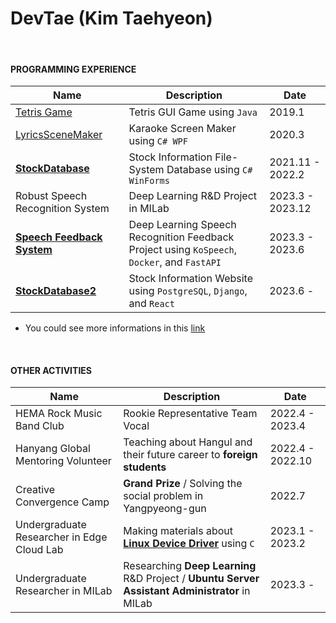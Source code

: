 DevTae (Kim Taehyeon)
=====

<br/>

#### PROGRAMMING EXPERIENCE

| Name | Description | Date |
-------|-------------|-------
| [Tetris Game](https://github.com/DevTae/TetriStyle) | Tetris GUI Game using `Java` | 2019.1 |
| [LyricsSceneMaker](https://github.com/DevTae/LyricsSceneMaker) | Karaoke Screen Maker using `C# WPF` | 2020.3 |
| [**StockDatabase**](https://github.com/DevTae/StockDatabasePreview) | Stock Information File-System Database using `C# WinForms` | 2021.11 - 2022.2 |
| Robust Speech Recognition System | Deep Learning R&D Project in MILab | 2023.3 - 2023.12 |
| [**Speech Feedback System**](https://github.com/DevTae/SpeechFeedback) | Deep Learning Speech Recognition Feedback Project using `KoSpeech`, `Docker`, and `FastAPI` | 2023.3 - 2023.6 |
| [**StockDatabase2**](https://github.com/DevTae/StockDatabase2) | Stock Information Website using `PostgreSQL`, `Django`, and `React` | 2023.6 - |

  - You could see more informations in this [link](https://github.com/DevTae/DevTae/blob/main/PROJECTS.md)

<br/>

#### OTHER ACTIVITIES

| Name | Description | Date |
-------|-------------|-------
| HEMA Rock Music Band Club | Rookie Representative Team Vocal | 2022.4 - 2023.4 |
| Hanyang Global Mentoring Volunteer | Teaching about Hangul and their future career to **foreign students**  | 2022.4 - 2022.10 |
| Creative Convergence Camp | **Grand Prize** / Solving the social problem in Yangpyeong-gun | 2022.7 |
| Undergraduate Researcher in Edge Cloud Lab | Making materials about [**Linux Device Driver**](https://github.com/DevTae/Linux-Device-Driver) using `C` | 2023.1 - 2023.2 |
| Undergraduate Researcher in MILab | Researching **Deep Learning** R&D Project / **Ubuntu Server Assistant Administrator** in MILab | 2023.3 - |
